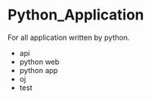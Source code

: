 # Python_Application
For all application written by python.
- api
- python web
- python app
- oj
- test